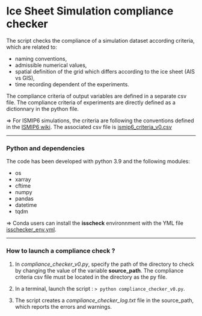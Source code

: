 # Ice Sheet Simulation compliance checker

The script checks the compliance of a simulation dataset according criteria, which are related to:

* naming conventions,
* admissible numerical values,
* spatial definition of the grid which differs according to the ice sheet (AIS vs GIS),
* time recording dependent of the experiments.

The compliance criteria of output variables are defined in a separate csv file. The compliance criteria of experiments are directly defined as a dictionnary in the python file.

=> For ISMIP6 simulations, the criteria are following the conventions defined in the [ISMIP6 wiki](https://www.climate-cryosphere.org/wiki/index.php?title=ISMIP6-Projections-Antarctica#Appendix_1_.E2.80.93_Output_grid_definition_and_interpolation). The associated csv file is [ismip6_criteria_v0.csv](https://github.com/jbbarre/ISM_SimulationChecker/blob/main/ismip6_criteria_v0.csv)

*************************************************

### Python and dependencies

The code has been developed with python 3.9 and the following modules:

* os
* xarray
* cftime
* numpy
* pandas
* datetime
* tqdm
  
=> Conda users can install the **isscheck** environnment with the YML file [isschecker_env.yml](https://github.com/jbbarre/ISM_SimulationChecker/blob/main/isschecker_env.yml).

*************************************************

### How to launch a compliance check ?

1. In *compliance_checker_v0.py*, specify the path of the directory to check by changing the value of the variable **source_path**. The compliance criteria csv file must be located in the directory as the py file.

2. In a terminal, launch the script :
`> python compliance_checker_v0.py`.

3. The script creates a *compliance_checker_log.txt* file in the source_path, which reports the errors and warnings.